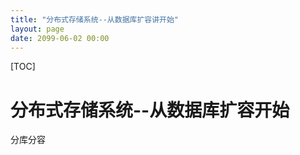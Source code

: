 ```yaml
---
title: "分布式存储系统--从数据库扩容讲开始"
layout: page
date: 2099-06-02 00:00
---
```

[TOC]


# 分布式存储系统--从数据库扩容开始

分库分容
